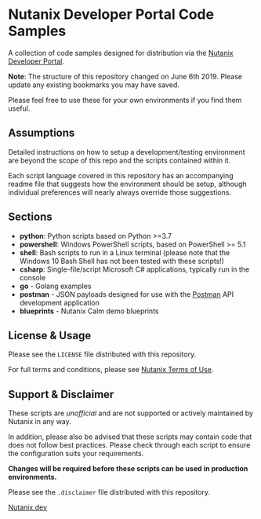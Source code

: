 # Nutanix Developer Portal Code Samples

A collection of code samples designed for distribution via the [Nutanix Developer Portal](https://www.nutanix.dev).

**Note**: The structure of this repository changed on June 6th 2019.  Please update any existing bookmarks you may have saved.

Please feel free to use these for your own environments if you find them useful.

## Assumptions

Detailed instructions on how to setup a development/testing environment are beyond the scope of this repo and the scripts contained within it.

Each script language covered in this repository has an accompanying readme file that suggests how the environment should be setup, although individual preferences will nearly always override those suggestions.

## Sections

- **python**: Python scripts based on Python >=3.7
- **powershell**: Windows PowerShell scripts, based on PowerShell >= 5.1
- **shell**: Bash scripts to run in a Linux terminal (please note that the Windows 10 Bash Shell has not been tested with these scripts!)
- **csharp**: Single-file/script Microsoft C# applications, typically run in the console
- **go** - Golang examples
- **postman** - JSON payloads designed for use with the [Postman](https://getpostman.com) API development application
- **blueprints** - Nutanix Calm demo blueprints

## License & Usage

Please see the `LICENSE` file distributed with this repository.

For full terms and conditions, please see [Nutanix Terms of Use](https://www.nutanix.com/legal/terms-of-use).

## Support & Disclaimer

These scripts are *unofficial* and are not supported or actively maintained by Nutanix in any way.

In addition, please also be advised that these scripts may contain code that does not follow best practices.  Please check through each script to ensure the configuration suits your requirements.

**Changes will be required before these scripts can be used in production environments.**

Please see the `.disclaimer` file distributed with this repository.

[Nutanix.dev](https://www.nutanix.dev)
